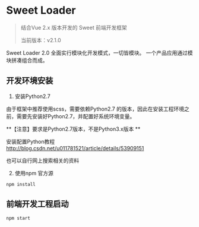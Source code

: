 # Sweet Loader

> 结合Vue 2.x 版本开发的 Sweet 前端开发框架
>
> 当前版本：v2.1.0

Sweet Loader 2.0 全面实行模块化开发模式，一切皆模块。
一个产品应用通过模块拼凑组合而成。

## 开发环境安装

1. 安装Python2.7

由于框架中推荐使用scss，需要依赖Python2.7 的版本，因此在安装工程环境之前，需要先安装好Python2.7，并配置好系统环境变量。

**【注意】要求是Python2.7版本，不是Python3.x版本 **

安装配置Python教程  http://blog.csdn.net/u011781521/article/details/53909151

也可以自行网上搜索相关的资料


2. 使用npm 官方源

```
npm install
```



## 前端开发工程启动

```
npm start
```

